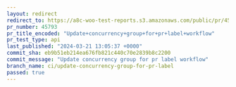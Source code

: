 ```yaml
---
layout: redirect
redirect_to: https://a8c-woo-test-reports.s3.amazonaws.com/public/pr/45793/api/index.html
pr_number: 45793
pr_title_encoded: "Update+concurrency+group+for+pr+label+workflow"
pr_test_type: api
last_published: "2024-03-21 13:05:37 +0000"
commit_sha: eb9b51eb214ea676fb821c440c70e2839b8c2200
commit_message: "Update concurrency group for pr label workflow"
branch_name: ci/update-concurrency-group-for-pr-label
passed: true
---
```

